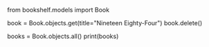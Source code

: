 from bookshelf.models import Book

book = Book.objects.get(title="Nineteen Eighty-Four")
book.delete()

books = Book.objects.all()
print(books)